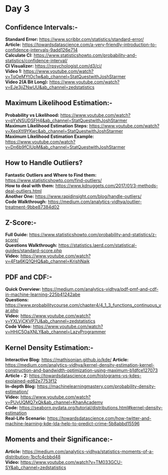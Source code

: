 # Day 3
## Confidence Intervals:-
**Standard Error:**
https://www.scribbr.com/statistics/standard-error/ \
**Article:** https://towardsdatascience.com/a-very-friendly-introduction-to-confidence-intervals-9add126e714 \
**Calculate CI:** https://www.statisticshowto.com/probability-and-statistics/confidence-interval/ \
**CI Visualizer:** https://rpsychologist.com/d3/ci/ \
**Video 1:** https://www.youtube.com/watch?v=TqOeMYtOc1w&ab_channel=StatQuestwithJoshStarmer \
**Video 2(A Bit Long):** https://www.youtube.com/watch?v=EJe3jiZNwUU&ab_channel=zedstatistics 

## Maximum Likelihood Estimation:-
**Probability vs Likelihood:** https://www.youtube.com/watch?v=pYxNSUDSFH4&ab_channel=StatQuestwithJoshStarmer \
**Maximum Likelihood Estimation Steps:** https://www.youtube.com/watch?v=XepXtl9YKwc&ab_channel=StatQuestwithJoshStarmer \
**Maximum Likelihood Estimation Example:** https://www.youtube.com/watch?v=Dn6b9fCIUpM&ab_channel=StatQuestwithJoshStarmer 

## How to Handle Outliers?
**Fantastic Outliers and Where to Find them:** https://www.statisticshowto.com/find-outliers/ \
**How to deal with them:** https://www.kdnuggets.com/2017/01/3-methods-deal-outliers.html \
**Another One:** https://www.rapidinsight.com/blog/handle-outliers/ \
**Code Walkthrough:** https://medium.com/analytics-vidhya/outlier-treatment-9bbe87384d02 

## Z-Score:-
**Full Guide:** https://www.statisticshowto.com/probability-and-statistics/z-score/ \
**Questions Walkthrough:** https://statistics.laerd.com/statistical-guides/standard-score.php \
**Video:** https://www.youtube.com/watch?v=4Fta6KQ1QHQ&ab_channel=KrishNaik 

## PDF and CDF:-
**Quick Overview:** https://medium.com/analytics-vidhya/pdf-pmf-and-cdf-in-machine-learning-225b41242abe \
**Questions:** https://www.probabilitycourse.com/chapter4/4_1_3_functions_continuous_var.php \
**Video:** https://www.youtube.com/watch?v=YXLVjCKVP7U&ab_channel=zedstatistics \
**Code Video:** https://www.youtube.com/watch?v=HHiC5OaXNLY&ab_channel=LazyProgrammer 

## Kernel Density Estimation:-
**Interactive Blog:** https://mathisonian.github.io/kde/
**Article:** https://medium.com/analytics-vidhya/kernel-density-estimation-kernel-construction-and-bandwidth-optimization-using-maximum-b1dfce127073 \
**Article - 2:** https://towardsdatascience.com/histograms-vs-kdes-explained-ed62e7753f12 \
**In-depth Blog:** https://machinelearningmastery.com/probability-density-estimation/ \
**Video:** https://www.youtube.com/watch?v=PUvUQMQ7xQk&ab_channel=KhanAcademy \
**Code:** https://seaborn.pydata.org/tutorial/distributions.html#kernel-density-estimation \
**Real-Life Scenario:** https://towardsdatascience.com/how-twitter-and-machine-learning-kde-lda-help-to-predict-crime-5b8abbd15596 

## Moments and their Significance:-
**Article:** https://medium.com/analytics-vidhya/statistics-moments-of-a-distribution-1bcfc4cbbd48 \
**Video:** https://www.youtube.com/watch?v=TM033GCU-SY&ab_channel=zedstatistics 

